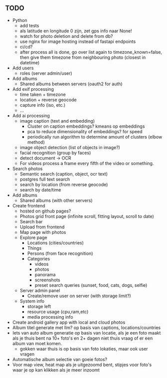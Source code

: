 ## TODO

* Python
    * add tests
    * als latitude en longitude 0 zijn, zet gps info naar None!
    * watch for photo deletion and delete from db?
    * use nginx for image hosting instead of fastapi endpoints
    * ci/cd?
    * after process all is done, go over list again to timezone_known=false, then give them timezone from neighbouring
      photo (closest in datetime)
* Add users
    * roles (server admin/user)
* Add albums
    * Shared albums between servers (oauth2 for auth)
* Add exif processing
    * time taken + timezone
    * location + reverse geocode
    * capture info (iso, etc.)
    * ...
* Add ai processing
    * image caption (text and embedding)
        * Cluster on caption embeddings? kmeans op embeddings
        * pca to reduce dimensionality of embeddings? for speed
        * periodically run algorithm to determine amount of clusters (elbow method)
    * image object detection (list of objects in image?)
    * facial recognition (group by faces)
    * detect document -> OCR
    * For videos process a frame every fifth of the video or something.
* Search photos
    * Semantic search (caption, object, ocr text)
    * postgres full text search
    * search by location (from reverse geocode)
    * search by date/time
* Add albums
    * Shared albums (with other servers)
* Create frontend
    * hosted on github pages?
    * Photos grid front page (infinite scroll, fitting layout, scroll to date)
    * Search bar
    * Upload from frontend
    * Map page with photos
    * Explore page
        * Locations (cities/countries)
        * Things
        * Persons (from face recognition)
        * Categories
            * videos
            * photos
            * panorama
            * screenshots
            * preset search queries (sunset, food, cats, dogs, selfie)
    * Server admin panel
        * Create/remove user on server (with storage limit?)
    * System info
        * storage left
        * resource usage (cpu,ram,etc)
        * media processing info
* Create android gallery app with local and cloud photos
* Album titel generate met llm? op basis van captions, locations/countries
* Iets van auto album generatie op basis van locatie, als je een foto maakt als je thuis bent na 10+ foto's en 2+ dagen niet thuis vraag of er een album van moet komen.
  * gokken waar thuis is op basis van foto lokaties, maar ook user vragen
* Automatische album selectie van goeie fotos?
* Voor map view, heat map als je uitgezoomd bent, stipjes voor foto's waar je op kan klikken als je meer inzoomt